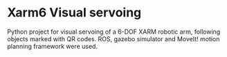 # Xarm6 Visual servoing
Python project for visual servoing of a 6-DOF XARM robotic arm, following objects marked with QR codes. ROS, gazebo simulator and MoveIt! motion planning framework were used. 
